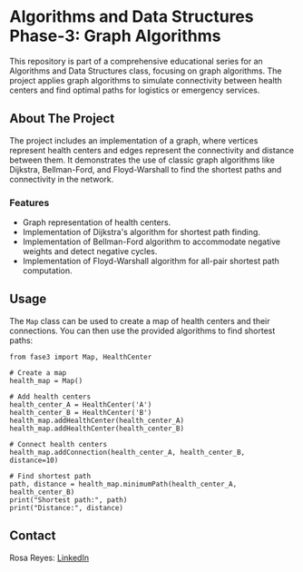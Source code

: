 # Algorithms and Data Structures Phase-3: Graph Algorithms

This repository is part of a comprehensive educational series for an Algorithms and Data Structures class, focusing on graph algorithms. The project applies graph algorithms to simulate connectivity between health centers and find optimal paths for logistics or emergency services.

## About The Project

The project includes an implementation of a graph, where vertices represent health centers and edges represent the connectivity and distance between them. It demonstrates the use of classic graph algorithms like Dijkstra, Bellman-Ford, and Floyd-Warshall to find the shortest paths and connectivity in the network.

### Features

- Graph representation of health centers.
- Implementation of Dijkstra's algorithm for shortest path finding.
- Implementation of Bellman-Ford algorithm to accommodate negative weights and detect negative cycles.
- Implementation of Floyd-Warshall algorithm for all-pair shortest path computation.

## Usage

The `Map` class can be used to create a map of health centers and their connections. You can then use the provided algorithms to find shortest paths:

```
from fase3 import Map, HealthCenter

# Create a map
health_map = Map()

# Add health centers
health_center_A = HealthCenter('A')
health_center_B = HealthCenter('B')
health_map.addHealthCenter(health_center_A)
health_map.addHealthCenter(health_center_B)

# Connect health centers
health_map.addConnection(health_center_A, health_center_B, distance=10)

# Find shortest path
path, distance = health_map.minimumPath(health_center_A, health_center_B)
print("Shortest path:", path)
print("Distance:", distance)
```

## Contact

Rosa Reyes: [LinkedIn](https://www.linkedin.com/in/rosaareyesc/)
